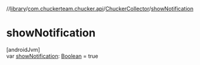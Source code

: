 //[library](../../../index.md)/[com.chuckerteam.chucker.api](../index.md)/[ChuckerCollector](index.md)/[showNotification](show-notification.md)

# showNotification

[androidJvm]\
var [showNotification](show-notification.md): [Boolean](https://kotlinlang.org/api/latest/jvm/stdlib/kotlin/-boolean/index.html) = true
